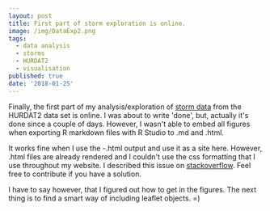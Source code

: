 ```yaml
---
layout: post
title: First part of storm exploration is online.
image: /img/DataExp2.png
tags:
  - data analysis
  - storms
  - HURDAT2
  - visualisation
published: true
date: '2018-01-25'
---
```

Finally, the first part of my analysis/exploration of [storm data](http://thomassie.de/Storms) from the HURDAT2 data set is online. I was about to write 'done', but, actually it's done since a couple of days. However, I wasn't able to embed all figures when exporting R markdown files with R Studio to .md and .html.

It works fine when I use the -.html output and use it as a site here. However, .html files are already rendered and I couldn't use the css formatting that I use throughout my website. I described this issue on [stackoverflow](https://stackoverflow.com/questions/48379530/no-figures-when-md-file-is-used-as-page-with-github-pages). Feel free to contribute if you have a solution.

I have to say however, that I figured out how to get in the figures. The next thing is to find a smart way of including leaflet objects. =)
